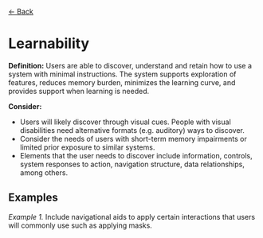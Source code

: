 [← Back](../cognitive-support-and-task-alignment.md)

# Learnability

**Definition:** Users are able to discover, understand and retain how to use a system with minimal instructions. The system supports exploration of features, reduces memory burden, minimizes the learning curve, and provides support when learning is needed.

**Consider:**
* Users will likely discover through visual cues. People with visual disabilities need alternative formats (e.g. auditory) ways to discover. 
* Consider the needs of users with short-term memory impairments or limited prior exposure to similar systems.
* Elements that the user needs to discover include information, controls, system responses to action, navigation structure, data relationships, among others.

## Examples
_Example 1._ Include navigational aids to apply certain interactions that users will commonly use such as applying masks.
